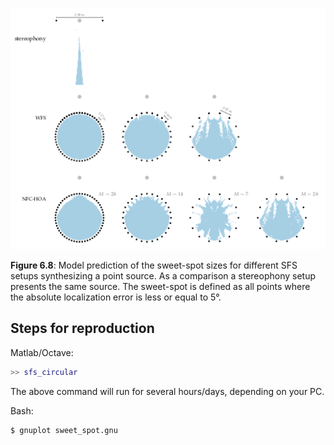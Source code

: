 ![Fig 6.8](fig6_08.png)

**Figure 6.8**: Model prediction of the
sweet-spot sizes for different SFS setups
synthesizing a point source. As a
comparison a stereophony setup presents
the same source. The sweet-spot is
defined as all points where the absolute
localization error is less or equal to 5°.

## Steps for reproduction

Matlab/Octave:
```Matlab
>> sfs_circular
```
The above command will run for several hours/days, depending on your PC.

Bash:
```Bash
$ gnuplot sweet_spot.gnu
```
